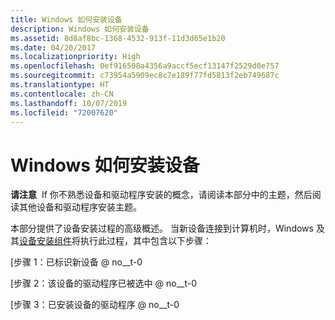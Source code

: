 ```yaml
---
title: Windows 如何安装设备
description: Windows 如何安装设备
ms.assetid: 8d8af8bc-1368-4532-913f-11d3d65e1b20
ms.date: 04/20/2017
ms.localizationpriority: High
ms.openlocfilehash: 0ef916508a4356a9accf5ecf13147f2529d0e757
ms.sourcegitcommit: c73954a5909ec8c7e189f77fd5813f2eb749687c
ms.translationtype: HT
ms.contentlocale: zh-CN
ms.lasthandoff: 10/07/2019
ms.locfileid: "72007620"
---
```

# <a name="how-windows-installs-devices"></a>Windows 如何安装设备


**请注意**  If 你不熟悉设备和驱动程序安装的概念，请阅读本部分中的主题，然后阅读其他设备和驱动程序安装主题。

 

本部分提供了设备安装过程的高级概述。 当新设备连接到计算机时，Windows 及其[设备安装组件](https://docs.microsoft.com/previous-versions/ff541277(v=vs.85))将执行此过程，其中包含以下步骤：

[步骤 1：已标识新设备 @ no__t-0

[步骤 2：该设备的驱动程序已被选中 @ no__t-0

[步骤 3：已安装设备的驱动程序 @ no__t-0

 

 






